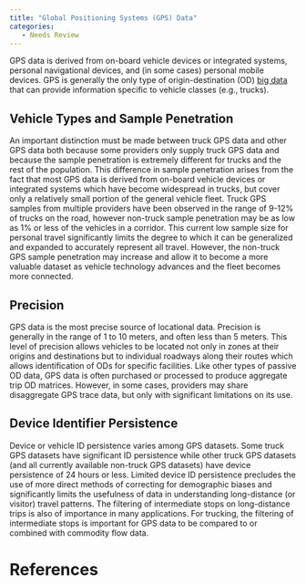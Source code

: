 ```yaml
---
title: "Global Positioning Systems (GPS) Data"
categories:
   - Needs Review
---
```


GPS data is derived from on-board vehicle devices or integrated systems, personal navigational devices, and (in some cases) personal mobile devices. GPS is generally the only type of origin-destination (OD) [big data](Big_Data) that can provide information specific to vehicle classes (e.g., trucks).

Vehicle Types and Sample Penetration
------------------------------------

An important distinction must be made between truck GPS data and other GPS data both because some providers only supply truck GPS data and because the sample penetration is extremely different for trucks and the rest of the population. This difference in sample penetration arises from the fact that most GPS data is derived from on-board vehicle devices or integrated systems which have become widespread in trucks, but cover only a relatively small portion of the general vehicle fleet. Truck GPS samples from multiple providers have been observed in the range of 9-12% of trucks on the road, however non-truck sample penetration may be as low as 1% or less of the vehicles in a corridor. This current low sample size for personal travel significantly limits the degree to which it can be generalized and expanded to accurately represent all travel. However, the non-truck GPS sample penetration may increase and allow it to become a more valuable dataset as vehicle technology advances and the fleet becomes more connected.

Precision
---------

GPS data is the most precise source of locational data. Precision is generally in the range of 1 to 10 meters, and often less than 5 meters. This level of precision allows vehicles to be located not only in zones at their origins and destinations but to individual roadways along their routes which allows identification of ODs for specific facilities. Like other types of passive OD data, GPS data is often purchased or processed to produce aggregate trip OD matrices. However, in some cases, providers may share disaggregate GPS trace data, but only with significant limitations on its use.

Device Identifier Persistence
-----------------------------

Device or vehicle ID persistence varies among GPS datasets. Some truck GPS datasets have significant ID persistence while other truck GPS datasets (and all currently available non-truck GPS datasets) have device persistence of 24 hours or less. Limited device ID persistence precludes the use of more direct methods of correcting for demographic biases and significantly limits the usefulness of data in understanding long-distance (or visitor) travel patterns. The filtering of intermediate stops on long-distance trips is also of importance in many applications. For trucking, the filtering of intermediate stops is important for GPS data to be compared to or combined with commodity flow data.

References
==========

